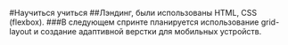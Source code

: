 #Научиться учиться 
##Лэндинг, были использованы HTML, CSS (flexbox). 
###В следующем спринте планируется использование grid-layout и создание адаптивной верстки для мобильных устройств. 